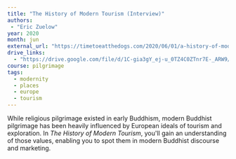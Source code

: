 ```yaml
---
title: "The History of Modern Tourism (Interview)"
authors:
 - "Eric Zuelow"
year: 2020
month: jun
external_url: "https://timetoeatthedogs.com/2020/06/01/a-history-of-modern-tourism/"
drive_links:
  - "https://drive.google.com/file/d/1C-gia3gY_ej-u_0TZ4C0ZTnr7E-_ARW9/view?usp=drivesdk"
course: pilgrimage
tags:
  - modernity
  - places
  - europe
  - tourism
---
```


While religious pilgrimage existed in early Buddhism, modern Buddhist pilgrimage has been heavily influenced by European ideals of tourism and exploration. In *The History of Modern Tourism*, you'll gain an understanding of those values, enabling you to spot them in modern Buddhist discourse and marketing.
